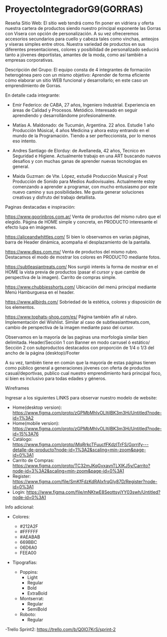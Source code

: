 # ProyectoIntegradorG9(GORRAS)

Reseña Sitio Web:
El sitio web tendrá como fin poner en vidriera y oferta nuestra cartera de productos siendo nuestro principal exponente las Gorras con Visera con opción de personalización. A su vez ofreceremos accesorios secundarios para cuello y cabeza tales como vinchas, anteojos y viseras simples entre otros. 
Nuestra variedad de productos en sus diferentes presentaciones, colores y posibilidad de personalizado seducirá tanto a jóvenes deportistas, amantes de la moda, como así también a empresas corporativas. 


Descripción del Grupo:
El equipo consta de 4 integrantes de formación heterogénea pero con un mismo objetivo: Aprender de forma eficiente cómo elaborar un sitio WEB funcional y desarrollarlo; en este caso un emprendimiento de Gorras.

En detalle cada integrante:
- Emir Federico: de CABA, 27 años, Ingeniero Industrial. Experiencia en áreas de Calidad y Procesos. Metódico. Interesado en seguir aprendiendo y desarrollándome profesionalmente. 

- Matías A. Maldonado: de Tucumán, Argentina. 22 años. Estudie 1 año Producción Músical, 4 años Medicina y ahora estoy entrando en el mundo de la Programación. Tiendo a ser perfeccionista, por lo menos eso intento.
 
- Andres Santiago de Elorduy: de Avellaneda, 42 años, Tecnico en Seguridad e Higiene. Actualmente trabajo en una ART buscando nuevos desafios y con muchas ganas de aprender nuevas tecnologias en general.

- Maida Guzman: de Vte. López, estudié Producción Musical y Post Producción de Sonido para Medios Audiovisuales. Actualmente estoy comenzando a aprender a programar, con mucho entusiasmo por este nuevo camino y sus posibilidades. Me gusta generar soluciones creativas y disfruto del trabajo detallista.



Paginas destacadas e inspiración: 

https://www.goorinbros.com.ar/    Venta de productos del mismo rubro que el elegido. Página de HOME simple y concreta, en PRODUCTO interesante el efecto lupa en imágenes.

https://aliceandwhittles.com/     Si bien lo observamos en varias páginas, barra de Header dinámica, acompaña el desplazamiento de la pantalla.

https://www.dkps.com.mx/          Venta de productos del mismo rubro. Destacamos el modo de mostrar los colores en PRODUCTO mediante fotos.

https://subtleasiantreats.com/    Nos surgió interés la forma de mostrar en el HOME la vista previa de productos (pasar el cursor y que cambie de perspectiva de la imagen). Carrito de compras simple.

https://www.chubbiesshorts.com/   Ubicación del menú principal mediante Menú Hamburguesa en el header.

https://www.allbirds.com/         Sobriedad de la estética, colores y disposición de los elementos.

https://www.tophats-shop.com/es/   Página también afín al rubro. Implementación del Wishlist. Similar al caso de subtleasianttreats.com, cambio de perspectiva de la imagen mediante paso del cursor.

Observamos en la mayoría de las paginas una morfología similar bien delimitada.
Header/Sección 1 con Banner en modo carrusel ó estático/ Sección 2 con subproductos destacados con proporción de 1/4 o 1/3 del ancho de la página (desktop)/Footer

A su vez, también tiene en común que la mayoría de estas páginas tienen como público general a generaciones jóvenes con oferta de productos casual/deportivas, publico cual nuestro emprendimiento hará principal foco, si bien es inclusivo para todas edades y géneros.





Wireframes

Ingresar a los siguientes LINKS para observar nuestro modelo de website:

- Home(desktop version): https://www.figma.com/proto/zGPMbMhlvOLItjlBK3m3Hi/Untitled?node-id=1%3A2 
- Home(mobile version): https://www.figma.com/proto/zGPMbMhlvOLItjlBK3m3Hi/Untitled?node-id=15%3A76 
- Catálogo: https://www.figma.com/proto/iMqRrkcTFuucfFKdzITrFS/Gorrify---detalle-de-producto?node-id=1%3A2&scaling=min-zoom&page-id=0%3A1
- Carrito de Compras: https://www.figma.com/proto/TC32mJKqGvxavnTLXIKJ5y/Carrito?node-id=3%3A2&scaling=min-zoom&page-id=0%3A1
- Register: https://www.figma.com/file/SmKfFdzKdRAIxfrqGly87D/Register?node-id=0%3A1
- Login: https://www.figma.com/file/mNKtwE8SeottsyjYY03swh/Untitled?node-id=0%3A1


Info adicional:
- Colores: 
    - #212A2F
    - #FFFFFF
    - #AEABAB
    - 669BBC
    - 06D6A0
    - FEEA00

- Tipografías:
    - Poppins:
        - Light
        - Regular
        - Bold
        - ExtraBold
    - Montserrat:
        - Regular
        - SemiBold
    - Roboto:
        - Regular



-Trello Sprint2: https://trello.com/b/Q0lO7KrS/sprint-2
